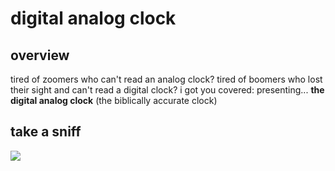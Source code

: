 # digital analog clock

## overview

tired of zoomers who can't read an analog clock? tired of boomers who lost their sight and can't read a digital clock? i got you covered: presenting... **the digital analog clock** (the biblically accurate clock)

## take a sniff 

![](/home/adi/Videos/digital_analog_clock.gif)



